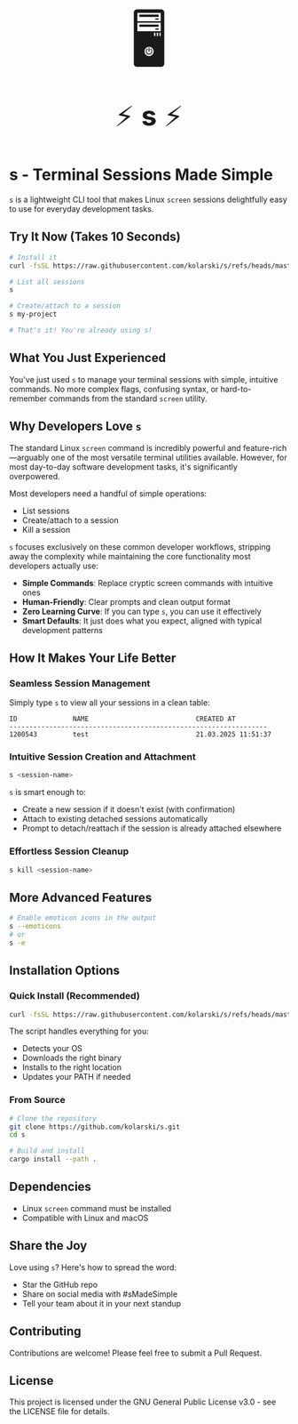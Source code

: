<p align="center">
  <span style="font-size: 100px;">🖥️</span><br>
  <span style="font-size: 50px;">⚡ <b>s</b> ⚡</span>
</p>

# s - Terminal Sessions Made Simple

`s` is a lightweight CLI tool that makes Linux `screen` sessions delightfully easy to use for everyday development tasks.

## Try It Now (Takes 10 Seconds)

```bash
# Install it
curl -fsSL https://raw.githubusercontent.com/kolarski/s/refs/heads/master/install.sh | bash

# List all sessions
s

# Create/attach to a session
s my-project

# That's it! You're already using s!
```

## What You Just Experienced

You've just used `s` to manage your terminal sessions with simple, intuitive commands. No more complex flags, confusing syntax, or hard-to-remember commands from the standard `screen` utility.

## Why Developers Love `s`

The standard Linux `screen` command is incredibly powerful and feature-rich—arguably one of the most versatile terminal utilities available. However, for most day-to-day software development tasks, it's significantly overpowered.

Most developers need a handful of simple operations:

- List sessions
- Create/attach to a session
- Kill a session

`s` focuses exclusively on these common developer workflows, stripping away the complexity while maintaining the core functionality most developers actually use:

- **Simple Commands**: Replace cryptic screen commands with intuitive ones
- **Human-Friendly**: Clear prompts and clean output format
- **Zero Learning Curve**: If you can type `s`, you can use it effectively
- **Smart Defaults**: It just does what you expect, aligned with typical development patterns

## How It Makes Your Life Better

### Seamless Session Management

Simply type `s` to view all your sessions in a clean table:

```
ID              NAME                           CREATED AT
-----------------------------------------------------------------
1200543         test                           21.03.2025 11:51:37
```

### Intuitive Session Creation and Attachment

```bash
s <session-name>
```

`s` is smart enough to:

- Create a new session if it doesn't exist (with confirmation)
- Attach to existing detached sessions automatically
- Prompt to detach/reattach if the session is already attached elsewhere

### Effortless Session Cleanup

```bash
s kill <session-name>
```

## More Advanced Features

```bash
# Enable emoticon icons in the output
s --emoticons
# or
s -e
```

## Installation Options

### Quick Install (Recommended)

```bash
curl -fsSL https://raw.githubusercontent.com/kolarski/s/refs/heads/master/install.sh | bash
```

The script handles everything for you:

- Detects your OS
- Downloads the right binary
- Installs to the right location
- Updates your PATH if needed

### From Source

```bash
# Clone the repository
git clone https://github.com/kolarski/s.git
cd s

# Build and install
cargo install --path .
```

## Dependencies

- Linux `screen` command must be installed
- Compatible with Linux and macOS

## Share the Joy

Love using `s`? Here's how to spread the word:

- Star the GitHub repo
- Share on social media with #sMadeSimple
- Tell your team about it in your next standup

## Contributing

Contributions are welcome! Please feel free to submit a Pull Request.

## License

This project is licensed under the GNU General Public License v3.0 - see the LICENSE file for details.
